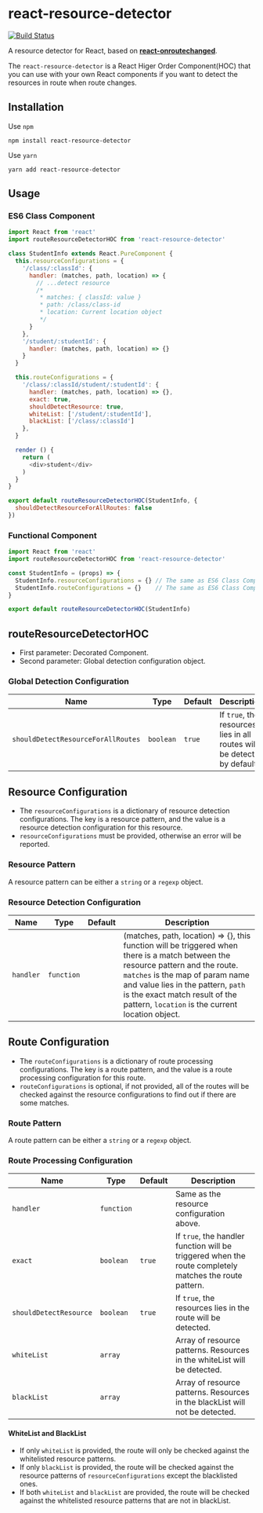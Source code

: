 # react-resource-detector
[![Build Status](https://travis-ci.org/space-fe/react-resource-detector.svg?branch=master)](https://travis-ci.org/space-fe/react-resource-detector)

A resource detector for React, based on [**react-onroutechanged**](https://github.com/space-fe/react-onroutechanged).

The `react-resource-detector` is a React Higer Order Component(HOC) that you can use with your own React components if you want to detect the resources in route when route changes.

## Installation
Use `npm`
```shell
npm install react-resource-detector
```
Use `yarn`
```shell
yarn add react-resource-detector
```

## Usage

### ES6 Class Component
```javascript
import React from 'react'
import routeResourceDetectorHOC from 'react-resource-detector'

class StudentInfo extends React.PureComponent {
  this.resourceConfigurations = {
    '/class/:classId': {
      handler: (matches, path, location) => {
        // ...detect resource
        /*
         * matches: { classId: value }
         * path: /class/class-id
         * location: Current location object
         */
      }
    },
    '/student/:studentId': {
      handler: (matches, path, location) => {}
    }
  }

  this.routeConfigurations = {
    '/class/:classId/student/:studentId': {
      handler: (matches, path, location) => {},
      exact: true,
      shouldDetectResource: true,
      whiteList: ['/student/:studentId'],
      blackList: ['/class/:classId']
    },
  }

  render () {
    return (
      <div>student</div>
    )
  }
}

export default routeResourceDetectorHOC(StudentInfo, {
  shouldDetectResourceForAllRoutes: false
})
```

### Functional Component
```javascript
import React from 'react'
import routeResourceDetectorHOC from 'react-resource-detector'

const StudentInfo = (props) => {
  StudentInfo.resourceConfigurations = {} // The same as ES6 Class Component
  StudentInfo.routeConfigurations = {}    // The same as ES6 Class Component
}

export default routeResourceDetectorHOC(StudentInfo)
```

## routeResourceDetectorHOC
- First parameter: Decorated Component.
- Second parameter: Global detection configuration object.

### Global Detection Configuration
| Name           | Type      | Default | Description                                                                                                                                                                                                                             |
| -------------- | --------- | ------- | --------------------------------------------------------------------------------------------------------------------------------------------------------------------------------------------------------------------------------------- |
| `shouldDetectResourceForAllRoutes` | `boolean` | `true` | If `true`, the resources lies in all routes will be detected by default. |

## Resource Configuration
- The `resourceConfigurations` is a dictionary of resource detection configurations. The key is a resource pattern, and the value is a resource detection configuration for this resource.
- `resourceConfigurations` must be provided, otherwise an error will be reported.

### Resource Pattern
A resource pattern can be either a `string` or a `regexp` object.

### Resource Detection Configuration
| Name           | Type      | Default | Description                                                                                                                                                                                                                             |
| -------------- | --------- | ------- | --------------------------------------------------------------------------------------------------------------------------------------------------------------------------------------------------------------------------------------- |
| `handler` | `function` |  | (matches, path, location) => {}, this function will be triggered when there is a match between the resource pattern and the route. `matches` is the map of param name and value lies in the pattern, `path` is the exact match result of the pattern, `location` is the current location object. |

## Route Configuration
- The `routeConfigurations` is a dictionary of route processing configurations. The key is a route pattern, and the value is a route processing configuration for this route.
- `routeConfigurations` is optional, if not provided, all of the routes will be checked against the resource configurations to find out if there are some matches.

### Route Pattern
A route pattern can be either a `string` or a `regexp` object.

### Route Processing Configuration
| Name           | Type      | Default | Description                                                                                                                                                                                                                             |
| -------------- | --------- | ------- | --------------------------------------------------------------------------------------------------------------------------------------------------------------------------------------------------------------------------------------- |
| `handler` | `function` |  | Same as the resource configuration above. |
| `exact` | `boolean` | `true` | If `true`, the handler function will be triggered when the route completely matches the route pattern. |
| `shouldDetectResource` | `boolean` | `true` | If `true`, the resources lies in the route will be detected. |
| `whiteList` | `array` |  | Array of resource patterns. Resources in the whiteList will be detected. |
| `blackList` | `array` |  | Array of resource patterns. Resources in the blackList will not be detected. |

#### WhiteList and BlackList
- If only `whiteList` is provided, the route will only be checked against the whitelisted resource patterns.
- If only `blackList` is provided, the route will be checked against the resource patterns of `resourceConfigurations` except the blacklisted ones.
- If both `whiteList` and `blackList` are provided, the route will be checked against the whitelisted resource patterns that are not in blackList.
